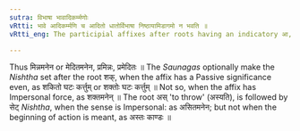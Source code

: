 ```yaml
---
sutra: विभाषा भावादिकर्म्मणोः
vRtti: भावे आदिकर्म्मणि च आदितो धातोर्विभाषा निष्ठायामिडागमो न भवति ॥
vRtti_eng: The participial affixes after roots having an indicatory आ, may optionally take the augment इट्, when the affixes have an Impersonal sense, or denote the beginning of an action.

---
```

Thus मिन्नमनेन or मेदितमनेन, प्रमिन्नः, प्रमेदितः ॥ The _Saunagas_ optionally make the _Nishtha_ set after the root शक्, when the affix has a Passive significance even, as शकितो घटः कर्त्तुम् or शक्तोः घटः कर्त्तुम् ॥ Not so, when the affix has Impersonal force, as शक्तमनेन् ॥ The root अस् 'to throw' (अस्यति), is followed by सेट् _Nishtha_, when the sense is Impersonal: as असितमनेन; but not when the beginning of action is meant, as अस्तः काण्डः ॥